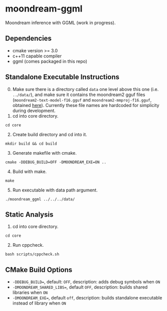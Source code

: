 # moondream-ggml

Moondream inference with GGML (work in progress).

## Dependencies
- cmake version >= 3.0
- c++11 capable compiler
- ggml (comes packaged in this repo)

## Standalone Executable Instructions 
0. Make sure there is a directory called `data` one level above this one (i.e. `../data/`),
and make sure it contains the moondream2 gguf files
(`moondream2-text-model-f16.gguf` and `moondream2-mmproj-f16.gguf`, obtained 
[here](https://huggingface.co/vikhyatk/moondream2/tree/fa8398d264205ac3890b62e97d3c588268ed9ec4)).
Currently these file names are hardcoded for simplicity during development.
1. cd into core directory.
```
cd core
```
2. Create build directory and cd into it.
```
mkdir build && cd build
```
3. Generate makefile with cmake.
```
cmake -DDEBUG_BUILD=OFF -DMOONDREAM_EXE=ON ..
```
4. Build with make.
```
make
```
5. Run executable with data path argument.
```
./moondream_ggml ../../../data/
```

## Static Analysis
1. cd into core directory.
```
cd core
```
2. Run cppcheck.
```
bash scripts/cppcheck.sh
```

## CMake Build Options
- `-DDEBUG_BUILD=`, default: `OFF`, description: adds debug symbols when `ON`
- `-DMOONDREAM_SHARED_LIBS=`, default `OFF`, description: builds shared libraries when `ON`
- `-DMOONDREAM_EXE=`, default `off`, description: builds standalone executable instead of library when `ON`
